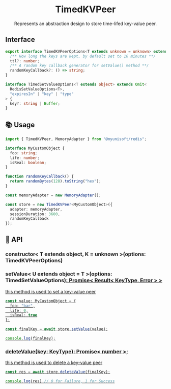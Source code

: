 <h1 align="center">
  TimedKVPeer
</h1>

<p align="center">
  Represents an abstraction design to store time-lifed key-value peer.
</p>

## Interface

```ts
export interface TimedKVPeerOptions<T extends unknown = unknown> extends Omit<KVOptions<T, K>, "type"> {
  /** How long the keys are kept, by default set to 10 minutes **/
  ttl?: number;
  /** A random key callback generator for setValue() method **/
  randomKeyCallback?: () => string;
}

interface TimedSetValueOptions<T extends object> extends Omit<
  RedisSetValueOptions<T>,
  "expiresIn" | "key" | "type"
> {
  key?: string | Buffer;
}
```

## 📚 Usage

```ts
import { TimedKVPeer, MemoryAdapter } from "@myunisoft/redis";

interface MyCustomObject {
  foo: string;
  life: number;
  isReal: boolean;
}

function randomKeyCallback() {
  return randomBytes(128).toString("hex");
}

const memoryAdapter = new MemoryAdapter();

const store = new TimedKVPeer<MyCustomObject>({
  adapter: memoryAdapter,
  sessionDuration: 3600,
  randomKeyCallback
});
```

## 📜 API

### constructor< T extends object, K = unknown >(options: TimedKVPeerOptions<K>)

### setValue< U extends object = T >(options: TimedSetValueOptions<U>): Promise< Result< KeyType, Error > >

this method is used to set a key-value peer

```ts
const value: MyCustomObject = {
  foo: "bar",
  life: 0,
  isReal: true
};

const finalKey = await store.setValue(value);

console.log(finalKey);
```

### deleteValue(key: KeyType): Promise< number >;

this method is used to delete a key-value peer

```ts
const res = await store.deleteValue(finalKey);

console.log(res) // 0 for Failure, 1 for Success
```
